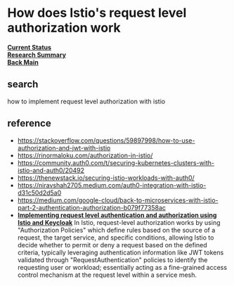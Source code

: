 # How does Istio's request level authorization work

**[Current Status](../../development/status/weekly/current_status.md)**\
**[Research Summary](./research_summary.md)**\
**[Back Main](../../README.md)**

## search

how to implement request level authorization with istio

## reference

- <https://stackoverflow.com/questions/59897998/how-to-use-authorization-and-jwt-with-istio>
- <https://rinormaloku.com/authorization-in-istio/>
- <https://community.auth0.com/t/securing-kubernetes-clusters-with-istio-and-auth0/20492>
- <https://thenewstack.io/securing-istio-workloads-with-auth0/>
- <https://niravshah2705.medium.com/auth0-integration-with-istio-d31c50d2d5a0>
- <https://medium.com/google-cloud/back-to-microservices-with-istio-part-2-authentication-authorization-b079f77358ac>
- **[Implementing request level authentication and authorization using Istio and Keycloak](https://www.infracloud.io/blogs/request-level-authentication-authorization-istio-keycloak/#:~:text=Istio%20performs%20request%20level%20authentication,accept%20the%20end%20user%20request.)**
In Istio, request-level authorization works by using "Authorization Policies" which define rules based on the source of a request, the target service, and specific conditions, allowing Istio to decide whether to permit or deny a request based on the defined criteria, typically leveraging authentication information like JWT tokens validated through "RequestAuthentication" policies to identify the requesting user or workload; essentially acting as a fine-grained access control mechanism at the request level within a service mesh.
